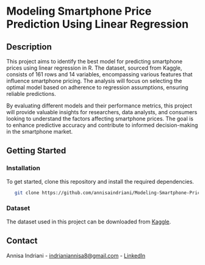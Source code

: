 # Modeling Smartphone Price Prediction Using Linear Regression
## Description
This project aims to identify the best model for predicting smartphone prices using linear regression in R. The dataset, sourced from Kaggle, consists of 161 rows and 14 variables, encompassing various features that influence smartphone pricing. The analysis will focus on selecting the optimal model based on adherence to regression assumptions, ensuring reliable predictions.

By evaluating different models and their performance metrics, this project will provide valuable insights for researchers, data analysts, and consumers looking to understand the factors affecting smartphone prices. The goal is to enhance predictive accuracy and contribute to informed decision-making in the smartphone market.

## Getting Started

### Installation
To get started, clone this repository and install the required dependencies.
```bash
   git clone https://github.com/annisaindriani/Modeling-Smartphone-Price-Prediction-Using-Linear-Regression.git
```

### Dataset
The dataset used in this project can be downloaded from [Kaggle](https://www.kaggle.com/datasets/mohannapd/mobile-price-prediction?select=Cellphone.csv).

## Contact
Annisa Indriani - indrianiannisa8@gmail.com - [LinkedIn](https://www.linkedin.com/in/annisaindriani)

